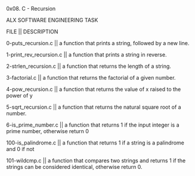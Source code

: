 0x08. C - Recursion

ALX SOFTWARE ENGINEERING TASK

FILE || DESCRIPTION

0-puts_recursion.c || a function that prints a string, followed by a new line.

1-print_rev_recursion.c ||  a function that prints a string in reverse.

2-strlen_recursion.c || a function that returns the length of a string.

3-factorial.c || a function that returns the factorial of a given number.

4-pow_recursion.c ||  a function that returns the value of x raised to the power of y

5-sqrt_recursion.c || a function that returns the natural square root of a number.

6-is_prime_number.c || a function that returns 1 if the input integer is a prime number, otherwise return 0

100-is_palindrome.c || a function that returns 1 if a string is a palindrome and 0 if not

101-wildcmp.c || a function that compares two strings and returns 1 if the strings can be considered identical, otherwise return 0.
